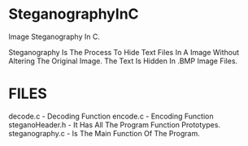 # SteganographyInC
Image Steganography In C.

Steganography Is The Process To Hide Text Files In A Image Without Altering The Original Image. The Text Is Hidden In .BMP Image Files.
# FILES
decode.c  - Decoding Function
encode.c - Encoding Function
steganoHeader.h - It Has All The Program Function Prototypes.
steganography.c -  Is The Main Function Of The Program.
